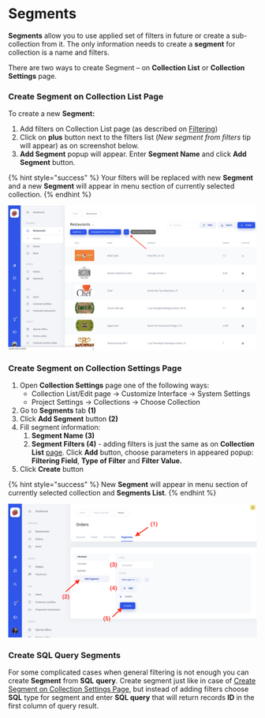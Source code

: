 # Segments

**Segments** allow you to use applied set of filters in future or create a sub-collection from it. The only information needs to create a **segment** for collection is a name and filters.

There are two ways to create Segment – on **Collection List** or **Collection Settings** page.

### Create Segment on Collection List Page

To create a new **Segment:**

1. Add filters on Collection List page \(as described on [Filtering](filter.md)\)
2. Click on **plus** button next to the filters list \(_New segment from filters_ tip will appear\) as on screenshot below. 
3. **Add Segment** popup will appear. Enter **Segment Name** and click **Add Segment** button.

{% hint style="success" %}
Your filters will be replaced with new **Segment** and a new **Segment** will appear in menu section of currently selected collection.
{% endhint %}

![](../.gitbook/assets/image%20%2857%29.png)

### Create Segment on Collection Settings Page

1. Open **Collection Settings** page one of the following ways:
   * Collection List/Edit page → Customize Interface → System Settings
   * Project Settings → Collections → Choose Collection
2. Go to **Segments** tab **\(1\)**
3. Click **Add Segment** button **\(2\)**
4. Fill segment information:
   1. **Segment Name \(3\)**
   2. **Segment Filters \(4\)** - adding filters is just the same as on **Collection List** [page](filter.md#adding-filters). Click **Add** button, choose parameters in appeared popup: **Filtering Field**, **Type of Filter** and **Filter Value.**
5. Click **Create** button

{% hint style="success" %}
New **Segment** will appear in menu section of currently selected collection and **Segments List**.
{% endhint %}

![](../.gitbook/assets/image%20%282%29.png)

### Create SQL Query Segments

For some complicated cases when general filtering is not enough you can create **Segment** from **SQL** **query**. Create segment just like in case of [Create Segment on Collection Settings Page](segments-1.md#create-segment-on-collection-settings-page), but instead of adding filters choose **SQL** type for segment and enter **SQL query** that will return records **ID** in the first column of query result.

